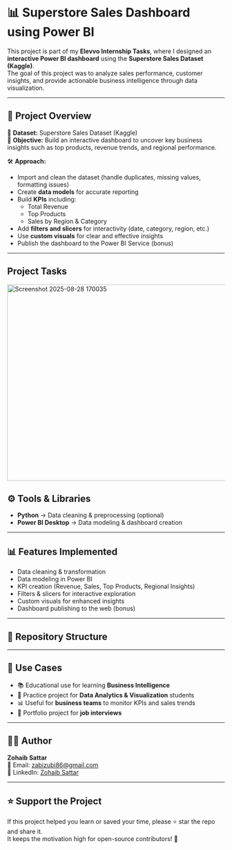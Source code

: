 # 📊 Superstore Sales  Dashboard using Power BI  

This project is part of my **Elevvo Internship Tasks**, where I designed an **interactive Power BI dashboard** using the **Superstore Sales Dataset (Kaggle)**.  
The goal of this project was to analyze sales performance, customer insights, and provide actionable business intelligence through data visualization.  

---

## 📌 Project Overview  
📂 **Dataset:** Superstore Sales Dataset (Kaggle)  
🎯 **Objective:** Build an interactive dashboard to uncover key business insights such as top products, revenue trends, and regional performance.  

🛠 **Approach:**  
- Import and clean the dataset (handle duplicates, missing values, formatting issues)  
- Create **data models** for accurate reporting  
- Build **KPIs** including:  
  - Total Revenue  
  - Top Products  
  - Sales by Region & Category  
- Add **filters and slicers** for interactivity (date, category, region, etc.)  
- Use **custom visuals** for clear and effective insights  
- Publish the dashboard to the Power BI Service (bonus)  

---
## Project Tasks

<img width="893" height="455" alt="Screenshot 2025-08-28 170035" src="https://github.com/user-attachments/assets/0ccc87fa-34c7-4115-978d-b9b5542b8f52" />


## ⚙ Tools & Libraries  
- **Python** → Data cleaning & preprocessing (optional)  
- **Power BI Desktop** → Data modeling & dashboard creation  

---

## 📊 Features Implemented  
- Data cleaning & transformation  
- Data modeling in Power BI  
- KPI creation (Revenue, Sales, Top Products, Regional Insights)  
- Filters & slicers for interactive exploration  
- Custom visuals for enhanced insights  
- Dashboard publishing to the web (bonus)  

---

## 📂 Repository Structure  


---

## 🎯 Use Cases  
- 📚 Educational use for learning **Business Intelligence**  
- 🧠 Practice project for **Data Analytics & Visualization** students  
- 📊 Useful for **business teams** to monitor KPIs and sales trends  
- 📁 Portfolio project for **job interviews**  

---

## 👨‍💻 Author  
**Zohaib Sattar**  
📧 Email: [zabizubi86@gmail.com](mailto:zabizubi86@gmail.com)  
🔗 LinkedIn: [Zohaib Sattar](https://www.linkedin.com/in/zohaib-sattar-5680ab2a5/)  

---

## ⭐ Support the Project  
If this project helped you learn or saved your time, please ⭐ star the repo and share it.  
It keeps the motivation high for open-source contributors! 🚀  

